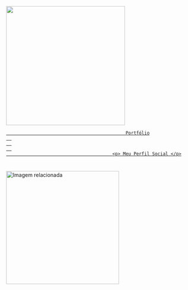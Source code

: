 
<html>
<head>
  
  
  
  
  
  
  
  
<a href="https://www.linkedin.com/in/clevertonkley//" title="Photo Editing">
<img border="0" data-original-height="281" data-original-width="281" height="320" src="https://1.bp.blogspot.com/-Hkc0p45h4OA/W1nKJiMqksI/AAAAAAAAElY/S8wcr0wqooYqxOdOag25HVyxKdP3laTxgCLcBGAs/s320/bloggif_5b59c773651dc.gif" width="320">









<body>
  
  
  
  
  
  



                                                 Portfólio
      
      
      
                                            <p> Meu Perfil Social </p>
                                            
                                            
                                            
                                            
                                            
<img class="irc_mi" src="https://ctovision.com/wp-content/uploads/daftpunktocat-thomas.gif" onload="typeof google==='object'&amp;&amp;google.aft&amp;&amp;google.aft(this)" width="304" height="304" style="margin-top: 25px;" alt="Imagem relacionada">


</body>







</html>
